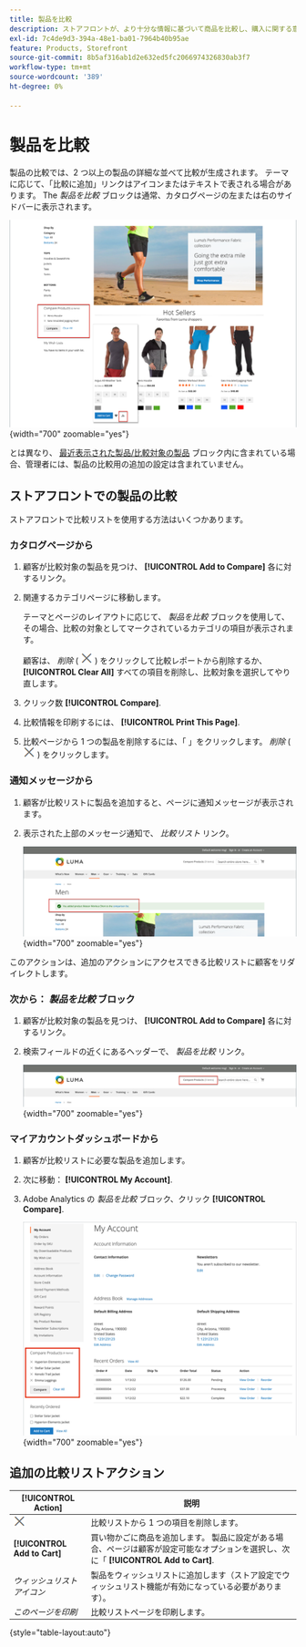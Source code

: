 ```yaml
---
title: 製品を比較
description: ストアフロントが、より十分な情報に基づいて商品を比較し、購入に関する意思決定をおこなうためのツールを提供する方法を説明します。
exl-id: 7c4de9d3-394a-48e1-ba01-7964b40b95ae
feature: Products, Storefront
source-git-commit: 8b5af316ab1d2e632ed5fc2066974326830ab3f7
workflow-type: tm+mt
source-wordcount: '389'
ht-degree: 0%

---
```


# 製品を比較

製品の比較では、2 つ以上の製品の詳細な並べて比較が生成されます。 テーマに応じて、「比較に追加」リンクはアイコンまたはテキストで表される場合があります。 The _製品を比較_ ブロックは通常、カタログページの左または右のサイドバーに表示されます。

![ストアフロントの例 — 比較リスト](./assets/storefront-comparison-list.png){width="700" zoomable="yes"}

とは異なり、 [最近表示された製品/比較対象の製品](products-viewed-compared.md) ブロック内に含まれている場合、管理者には、製品の比較用の追加の設定は含まれていません。

## ストアフロントでの製品の比較

ストアフロントで比較リストを使用する方法はいくつかあります。

### カタログページから

1. 顧客が比較対象の製品を見つけ、 **[!UICONTROL Add to Compare]** 各に対するリンク。

1. 関連するカテゴリページに移動します。

   テーマとページのレイアウトに応じて、 _製品を比較_ ブロックを使用して、 その場合、比較の対象としてマークされているカテゴリの項目が表示されます。

   顧客は、 _削除_ ( ![削除アイコン](../assets/icon-delete-x.png) ) をクリックして比較レポートから削除するか、 **[!UICONTROL Clear All]** すべての項目を削除し、比較対象を選択してやり直します。

1. クリック数 **[!UICONTROL Compare]**.

1. 比較情報を印刷するには、 **[!UICONTROL Print This Page]**.

1. 比較ページから 1 つの製品を削除するには、「 」をクリックします。 _削除_ ( ![削除アイコン](../assets/icon-delete-x.png) ) をクリックします。

### 通知メッセージから

1. 顧客が比較リストに製品を追加すると、ページに通知メッセージが表示されます。

1. 表示された上部のメッセージ通知で、 _比較リスト_ リンク。

   ![製品の比較通知](./assets/notification-comparison-list.png){width="700" zoomable="yes"}

このアクションは、追加のアクションにアクセスできる比較リストに顧客をリダイレクトします。

### 次から： _製品を比較_ ブロック

1. 顧客が比較対象の製品を見つけ、 **[!UICONTROL Add to Compare]** 各に対するリンク。

1. 検索フィールドの近くにあるヘッダーで、 _製品を比較_ リンク。

   ![製品ヘッダーの比較](./assets/compare-products-header.png){width="700" zoomable="yes"}

### マイアカウントダッシュボードから

1. 顧客が比較リストに必要な製品を追加します。

1. 次に移動： **[!UICONTROL My Account]**.

1. Adobe Analytics の _製品を比較_ ブロック、クリック **[!UICONTROL Compare]**.

   ![顧客アカウントダッシュボードの「製品を比較」ブロック](./assets/my-account-compare-block.png){width="700" zoomable="yes"}

## 追加の比較リストアクション

| [!UICONTROL Action] | 説明 |
|------|-----------|
| ![削除アイコン](../assets/icon-delete-x.png) | 比較リストから 1 つの項目を削除します。 |
| **[!UICONTROL Add to Cart]** | 買い物かごに商品を追加します。 製品に設定がある場合、ページは顧客が設定可能なオプションを選択し、次に「 **[!UICONTROL Add to Cart]**. |
| _ウィッシュリストアイコン_ | 製品をウィッシュリストに追加します（ストア設定でウィッシュリスト機能が有効になっている必要があります）。 |
| _このページを印刷_ | 比較リストページを印刷します。 |

{style="table-layout:auto"}
